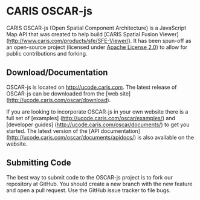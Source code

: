 # CARIS OSCAR-js
CARIS OSCAR-js (Open Spatial Component Architecture) is a JavaScript Map API that was created to help build [CARIS Spatial Fusion Viewer] (http://www.caris.com/products/sfe/SFE-Viewer/). 
It has been spun-off as an open-source project (licensed under [Apache License 2.0](http://www.apache.org/licenses/LICENSE-2.0.html))
to allow for public contributions and forking.

## Download/Documentation
OSCAR-js is located on http://ucode.caris.com. The latest release of OSCAR-js can be downloaded from the [web site] 
(http://ucode.caris.com/oscar/download). 

If you are looking to incorporate OSCAR-js in your own website there is a full set of [examples] 
(http://ucode.caris.com/oscar/examples/) and [developer guides] (http://ucode.caris.com/oscar/documents/) to get 
you started.  The latest version of the [API documentation] (http://ucode.caris.com/oscar/documents/apidocs/)
is also available on the website.

## Submitting Code
The best way to submit code to the OSCAR-js project is to fork our repository at GitHub. You should create a new branch with the new 
feature and open a pull request.
Use the GitHub issue tracker to file bugs. 